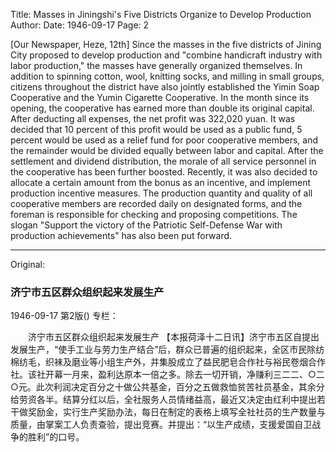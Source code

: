 Title: Masses in Jiningshi's Five Districts Organize to Develop Production
Author:
Date: 1946-09-17
Page: 2

[Our Newspaper, Heze, 12th] Since the masses in the five districts of Jining City proposed to develop production and "combine handicraft industry with labor production," the masses have generally organized themselves. In addition to spinning cotton, wool, knitting socks, and milling in small groups, citizens throughout the district have also jointly established the Yimin Soap Cooperative and the Yumin Cigarette Cooperative. In the month since its opening, the cooperative has earned more than double its original capital. After deducting all expenses, the net profit was 322,020 yuan. It was decided that 10 percent of this profit would be used as a public fund, 5 percent would be used as a relief fund for poor cooperative members, and the remainder would be divided equally between labor and capital. After the settlement and dividend distribution, the morale of all service personnel in the cooperative has been further boosted. Recently, it was also decided to allocate a certain amount from the bonus as an incentive, and implement production incentive measures. The production quantity and quality of all cooperative members are recorded daily on designated forms, and the foreman is responsible for checking and proposing competitions. The slogan "Support the victory of the Patriotic Self-Defense War with production achievements" has also been put forward.



<hr /> 

Original: 


### 济宁市五区群众组织起来发展生产

1946-09-17
第2版()
专栏：

　　济宁市五区群众组织起来发展生产
    【本报荷泽十二日讯】济宁市五区自提出发展生产，“使手工业与劳力生产结合”后，群众已普遍的组织起来，全区市民除纺棉纺毛，织袜及磨业等小组生产外，并集股成立了益民肥皂合作社与裕民卷烟合作社。该社开幕一月来，盈利达原本一倍之多。除去一切开销，净赚利三二二、○二○元。此次利润决定百分之十做公共基金，百分之五做救恤贫苦社员基金，其余分给劳资各半。结算分红以后，全社服务人员情绪益高，最近又决定由红利中提出若干做奖励金，实行生产奖励办法，每日在制定的表格上填写全社社员的生产数量与质量，由掌案工人负责查验，提出竞赛。并提出：“以生产成绩，支援爱国自卫战争的胜利”的口号。
